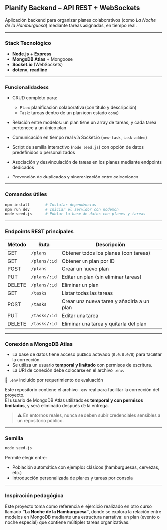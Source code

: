 ## Planify Backend – API REST + WebSockets

Aplicación backend para organizar planes colaborativos (como *La Noche de la Hamburguesa*) mediante tareas asignadas, en tiempo real.

---

### Stack Tecnológico

* **Node.js** + **Express**
* **MongoDB Atlas** + Mongoose
* **Socket.io** (WebSockets)
* **dotenv**, **readline**


---

### Funcionalidadess

* CRUD completo para:

  * `Plan`: planificación colaborativa (con título y descripción)
  * `Task`: tareas dentro de un plan (con estado `done`)
* Relación entre modelos: un plan tiene un array de tareas, y cada tarea pertenece a un único plan
* Comunicación en tiempo real vía Socket.io (`new-task`, `task-added`)
* Script de semilla interactivo (`node seed.js`) con opción de datos predefinidos o personalizados
* Asociación y desvinculación de tareas en los planes mediante endpoints dedicados
* Prevención de duplicados y sincronización entre colecciones

---

### Comandos útiles

```bash
npm install       # Instalar dependencias
npm run dev       # Iniciar el servidor con nodemon
node seed.js      # Poblar la base de datos con planes y tareas
```

---

### Endpoints REST principales

| Método | Ruta         | Descripción                                |
| ------ | ------------ | ------------------------------------------ |
| GET    | `/plans`     | Obtener todos los planes (con tareas)      |
| GET    | `/plans/:id` | Obtener un plan por ID                     |
| POST   | `/plans`     | Crear un nuevo plan                        |
| PUT    | `/plans/:id` | Editar un plan (sin eliminar tareas)       |
| DELETE | `/plans/:id` | Eliminar un plan                           |
| GET    | `/tasks`     | Listar todas las tareas                    |
| POST   | `/tasks`     | Crear una nueva tarea y añadirla a un plan |
| PUT    | `/tasks/:id` | Editar una tarea                           |
| DELETE | `/tasks/:id` | Eliminar una tarea y quitarla del plan     |

---

### Conexión a MongoDB Atlas

* La base de datos tiene acceso público activado (`0.0.0.0/0`) para facilitar la corrección.
* Se utiliza un usuario **temporal y limitado** con permisos de escritura.
* La URI de conexión debe colocarse en el archivo `.env`.

📄 `.env` incluido por requerimiento de evaluación

Este repositorio contiene el archivo `.env` real para facilitar la corrección del proyecto.  
El usuario de MongoDB Atlas utilizado es **temporal y con permisos limitados**, y será eliminado después de la entrega.

> ⚠️ En entornos reales, nunca se deben subir credenciales sensibles a un repositorio público.


---

### Semilla

```bash
node seed.js
```

Permite elegir entre:

* Población automática con ejemplos clásicos (hamburguesas, cervezas, etc.)
* Introducción personalizada de planes y tareas por consola

---

### Inspiración pedagógica

Este proyecto toma como referencia el ejercicio realizado en otro curso llamado **“La Noche de la Hamburguesa”**, donde se explora la relación entre modelos en MongoDB mediante una estructura narrativa: un plan (evento o noche especial) que contiene múltiples tareas organizativas.




